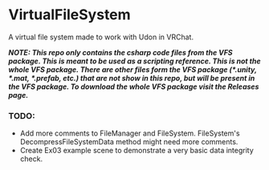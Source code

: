 # VirtualFileSystem
 A virtual file system made to work with Udon in VRChat.
 
___NOTE: This repo only contains the csharp code files from the VFS package. This is meant to be used as a scripting reference. This is not the whole VFS package. There are other files form the VFS package (*.unity, *.mat, *.prefab, etc.) that are not show in this repo, but will be present in the VFS package. To download the whole VFS package visit the Releases page.___

### TODO:
* Add more comments to FileManager and FileSystem. FileSystem's DecompressFileSystemData method might need more comments.
* Create Ex03 example scene to demonstrate a very basic data integrity check.
